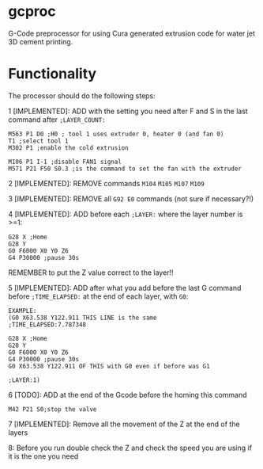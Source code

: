 # gcproc
G-Code preprocessor for using Cura generated extrusion code for water jet 3D cement printing.

# Functionality

The processor should do the following steps:

1 [IMPLEMENTED]: ADD with the setting you need after F and S in the last command after `;LAYER_COUNT:`
```
M563 P1 D0 ;H0 ; tool 1 uses extruder 0, heater 0 (and fan 0)
T1 ;select tool 1
M302 P1 ;enable the cold extrusion

M106 P1 I-1 ;disable FAN1 signal
M571 P21 F50 S0.3 ;is the command to set the fan with the extruder
```

2 [IMPLEMENTED]: REMOVE commands `M104` `M105` `M107` `M109`

3 [IMPLEMENTED]: REMOVE all `G92 E0` commands (not sure if necessary?!)

4 [IMPLEMENTED]: ADD before each `;LAYER:` where the layer number is >=1:

```
G28 X ;Home
G28 Y
G0 F6000 X0 Y0 Z6
G4 P30000 ;pause 30s
```

REMEMBER to put the Z value correct to the layer!!

5 [IMPLEMENTED]: ADD after what you add before the last G command before `;TIME_ELAPSED:` at the end of each layer, with `G0`:
```
EXAMPLE: 
(G0 X63.538 Y122.911 THIS LINE is the same
;TIME_ELAPSED:7.787348

G28 X ;Home
G28 Y
G0 F6000 X0 Y0 Z6
G4 P30000 ;pause 30s 
G0 X63.538 Y122.911 OF THIS with G0 even if before was G1

;LAYER:1) 
```
6 [TODO]: ADD at the end of the Gcode before the homing this command
```
M42 P21 S0;stop the valve
```
	
7 [IMPLEMENTED]: Remove all the movement of the Z at the end of the layers

8: Before you run double check the Z and check the speed you are using if it is the one you need
